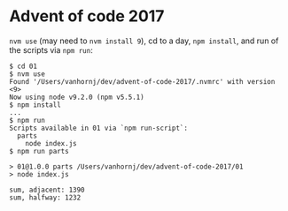 # Advent of code 2017

`nvm use` (may need to `nvm install 9`), cd to a day, `npm install`, and run of the scripts via `npm run`:

```
$ cd 01
$ nvm use
Found '/Users/vanhornj/dev/advent-of-code-2017/.nvmrc' with version <9>
Now using node v9.2.0 (npm v5.5.1)
$ npm install
...
$ npm run
Scripts available in 01 via `npm run-script`:
  parts
    node index.js
$ npm run parts

> 01@1.0.0 parts /Users/vanhornj/dev/advent-of-code-2017/01
> node index.js

sum, adjacent: 1390
sum, halfway: 1232
```
